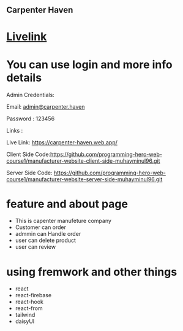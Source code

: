 ## Carpenter Haven

# [Livelink](https://carpenter-haven.web.app/)

# You can use login and more info details

Admin Credentials:

Email: admin@carpenter.haven

Password : 123456

Links :

Live Link: https://carpenter-haven.web.app/

Client Side Code:https://github.com/programming-hero-web-course1/manufacturer-website-client-side-muhayminul96.git

Server Side Code: https://github.com/programming-hero-web-course1/manufacturer-website-server-side-muhayminul96.git

# feature and about page

- This is capenter manufeture company
- Customer can order
- admmin can Handle order
- user can delete product
- user can review

# using fremwork and other things

- react
- react-firebase
- react-hook
- react-from
- tailwind
- daisyUI

